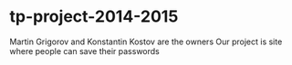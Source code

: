 # tp-project-2014-2015
Martin Grigorov and Konstantin Kostov are the owners
Our project is site where people can save their passwords
